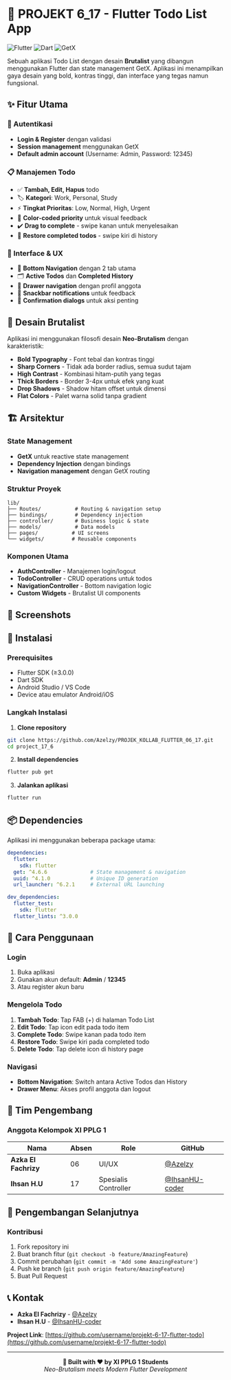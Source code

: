 # 📝 PROJEKT 6_17 - Flutter Todo List App

![Flutter](https://img.shields.io/badge/Flutter-02569B?style=for-the-badge&logo=flutter&logoColor=white)
![Dart](https://img.shields.io/badge/Dart-0175C2?style=for-the-badge&logo=dart&logoColor=white)
![GetX](https://img.shields.io/badge/GetX-9C27B0?style=for-the-badge&logo=flutter&logoColor=white)

Sebuah aplikasi Todo List dengan desain **Brutalist** yang dibangun menggunakan Flutter dan state management GetX. Aplikasi ini menampilkan gaya desain yang bold, kontras tinggi, dan interface yang tegas namun fungsional.

## ✨ Fitur Utama

### 🔐 Autentikasi
- **Login & Register** dengan validasi
- **Session management** menggunakan GetX
- **Default admin account** (Username: Admin, Password: 12345)

### 📋 Manajemen Todo
- ✅ **Tambah, Edit, Hapus** todo
- 🏷️ **Kategori**: Work, Personal, Study
- ⚡ **Tingkat Prioritas**: Low, Normal, High, Urgent
- 🎨 **Color-coded priority** untuk visual feedback
- ✔️ **Drag to complete** - swipe kanan untuk menyelesaikan
- 🔄 **Restore completed todos** - swipe kiri di history

### 🎯 Interface & UX
- 📱 **Bottom Navigation** dengan 2 tab utama
- 🗂️ **Active Todos** dan **Completed History**
- 🍔 **Drawer navigation** dengan profil anggota
- 🔔 **Snackbar notifications** untuk feedback
- 💬 **Confirmation dialogs** untuk aksi penting

## 🎨 Desain Brutalist

Aplikasi ini menggunakan filosofi desain **Neo-Brutalism** dengan karakteristik:

- **Bold Typography** - Font tebal dan kontras tinggi
- **Sharp Corners** - Tidak ada border radius, semua sudut tajam
- **High Contrast** - Kombinasi hitam-putih yang tegas
- **Thick Borders** - Border 3-4px untuk efek yang kuat
- **Drop Shadows** - Shadow hitam offset untuk dimensi
- **Flat Colors** - Palet warna solid tanpa gradient

## 🏗️ Arsitektur

### State Management
- **GetX** untuk reactive state management
- **Dependency Injection** dengan bindings
- **Navigation management** dengan GetX routing

### Struktur Proyek
```
lib/
├── Routes/           # Routing & navigation setup
├── bindings/         # Dependency injection
├── controller/       # Business logic & state
├── models/           # Data models
├── pages/           # UI screens
└── widgets/         # Reusable components
```

### Komponen Utama
- **AuthController** - Manajemen login/logout
- **TodoController** - CRUD operations untuk todos
- **NavigationController** - Bottom navigation logic
- **Custom Widgets** - Brutalist UI components

## 📱 Screenshots


## 🚀 Instalasi

### Prerequisites
- Flutter SDK (≥3.0.0)
- Dart SDK
- Android Studio / VS Code
- Device atau emulator Android/iOS

### Langkah Instalasi

1. **Clone repository**
```bash
git clone https://github.com/Azelzy/PROJEK_KOLLAB_FLUTTER_06_17.git
cd project_17_6
```

2. **Install dependencies**
```bash
flutter pub get
```

3. **Jalankan aplikasi**
```bash
flutter run
```

## 📦 Dependencies

Aplikasi ini menggunakan beberapa package utama:

```yaml
dependencies:
  flutter:
    sdk: flutter
  get: ^4.6.6              # State management & navigation
  uuid: ^4.1.0             # Unique ID generation
  url_launcher: ^6.2.1     # External URL launching

dev_dependencies:
  flutter_test:
    sdk: flutter
  flutter_lints: ^3.0.0
```

## 🎯 Cara Penggunaan

### Login
1. Buka aplikasi
2. Gunakan akun default: **Admin** / **12345**
3. Atau register akun baru

### Mengelola Todo
1. **Tambah Todo**: Tap FAB (+) di halaman Todo List
2. **Edit Todo**: Tap icon edit pada todo item
3. **Complete Todo**: Swipe kanan pada todo item
4. **Restore Todo**: Swipe kiri pada completed todo
5. **Delete Todo**: Tap delete icon di history page

### Navigasi
- **Bottom Navigation**: Switch antara Active Todos dan History
- **Drawer Menu**: Akses profil anggota dan logout

## 👥 Tim Pengembang

### Anggota Kelompok XI PPLG 1

| Nama | Absen | Role | GitHub |
|------|-------|------|---------|
| **Azka El Fachrizy** | 06 | UI/UX | [@Azelzy](https://github.com/Azelzy) |
| **Ihsan H.U** | 17 | Spesialis Controller | [@IhsanHU-coder](https://github.com/IhsanHU-coder) |

## 🔮 Pengembangan Selanjutnya

### Kontribusi
1. Fork repository ini
2. Buat branch fitur (`git checkout -b feature/AmazingFeature`)
3. Commit perubahan (`git commit -m 'Add some AmazingFeature'`)
4. Push ke branch (`git push origin feature/AmazingFeature`)
5. Buat Pull Request

## 📞 Kontak

- **Azka El Fachrizy** - [@Azelzy](https://github.com/Azelzy)
- **Ihsan H.U** - [@IhsanHU-coder](https://github.com/IhsanHU-coder)

**Project Link**: [https://github.com/username/projekt-6-17-flutter-todo](https://github.com/username/projekt-6-17-flutter-todo)

---

<div align="center">
<strong>🚀 Built with ❤️ by XI PPLG 1 Students</strong>
<br>
<em>Neo-Brutalism meets Modern Flutter Development</em>
</div>
